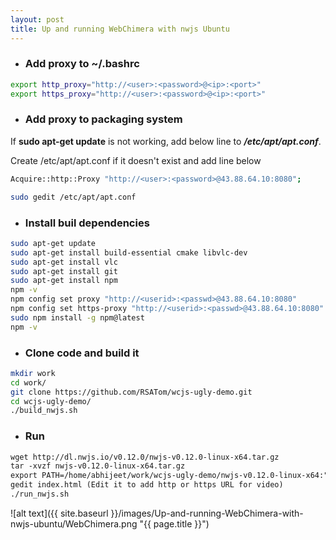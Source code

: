 ```yaml
---
layout: post
title: Up and running WebChimera with nwjs Ubuntu
---
```


- ### Add proxy to ~/.bashrc ###

~~~~ bash
export http_proxy="http://<user>:<password>@<ip>:<port>"
export https_proxy="http://<user>:<password>@<ip>:<port>"
~~~~

- ### Add proxy to packaging system ###

If **sudo apt-get update** is not working, add below line to ***/etc/apt/apt.conf***.

Create /etc/apt/apt.conf if it doesn't exist and add line below

~~~~ bash
Acquire::http::Proxy "http://<user>:<password>@43.88.64.10:8080";
~~~~ 

~~~~ bash
sudo gedit /etc/apt/apt.conf
~~~~ 

- ### Install buil dependencies ###

~~~~ bash
sudo apt-get update
sudo apt-get install build-essential cmake libvlc-dev
sudo apt-get install vlc
sudo apt-get install git
sudo apt-get install npm 
npm -v
npm config set proxy "http://<userid>:<passwd>@43.88.64.10:8080"
npm config set https-proxy "http://<userid>:<passwd>@43.88.64.10:8080"
sudo npm install -g npm@latest
npm -v
~~~~

- ### Clone code and build it ### 

~~~~ bash
mkdir work
cd work/
git clone https://github.com/RSATom/wcjs-ugly-demo.git
cd wcjs-ugly-demo/
./build_nwjs.sh 
~~~~

- ### Run ###

~~~~diff
wget http://dl.nwjs.io/v0.12.0/nwjs-v0.12.0-linux-x64.tar.gz
tar -xvzf nwjs-v0.12.0-linux-x64.tar.gz 
export PATH=/home/abhijeet/work/wcjs-ugly-demo/nwjs-v0.12.0-linux-x64:"$PATH"
gedit index.html (Edit it to add http or https URL for video)
./run_nwjs.sh
~~~~

![alt text]({{ site.baseurl }}/images/Up-and-running-WebChimera-with-nwjs-ubuntu/WebChimera.png "{{ page.title }}")
